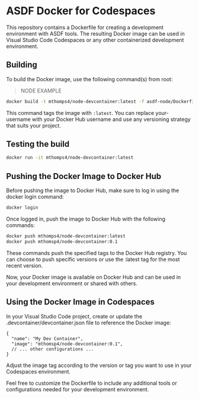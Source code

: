 # ASDF Docker for Codespaces

This repository contains a Dockerfile for creating a development environment with ASDF tools. The resulting Docker image can be used in Visual Studio Code Codespaces or any other containerized development environment.

## Building

To build the Docker image, use the following command(s) from root:

> NODE EXAMPLE

```bash
docker build -t mthomps4/node-devcontainer:latest -f asdf-node/Dockerfile .
```

This command tags the image with `:latest`. You can replace your-username with your Docker Hub username and use any versioning strategy that suits your project.

## Testing the build

```bash
docker run -it mthomps4/node-devcontainer:latest
```

## Pushing the Docker Image to Docker Hub

Before pushing the image to Docker Hub, make sure to log in using the docker login command:

```bash
docker login
```

Once logged in, push the image to Docker Hub with the following commands:

```bash
docker push mthomps4/node-devcontainer:latest
docker push mthomsp4/node-devcontainer:0.1
```

These commands push the specified tags to the Docker Hub registry. You can choose to push specific versions or use the :latest tag for the most recent version.

Now, your Docker image is available on Docker Hub and can be used in your development environment or shared with others.

## Using the Docker Image in Codespaces

In your Visual Studio Code project, create or update the .devcontainer/devcontainer.json file to reference the Docker image:

```jsonc
{
  "name": "My Dev Container",
  "image": "mthomsp4/node-devcontainer:0.1",
  // ... other configurations ...
}
```

Adjust the image tag according to the version or tag you want to use in your Codespaces environment.

Feel free to customize the Dockerfile to include any additional tools or configurations needed for your development environment.
